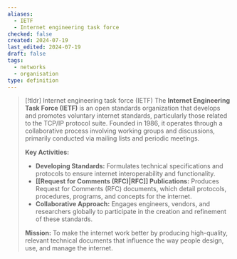 ```yaml
---
aliases:
  - IETF
  - Internet engineering task force
checked: false
created: 2024-07-19
last_edited: 2024-07-19
draft: false
tags:
  - networks
  - organisation
type: definition
---
```


>[!tldr] Internet engineering task force (IETF)
>The **Internet Engineering Task Force (IETF)** is an open standards organization that develops and promotes voluntary internet standards, particularly those related to the TCP/IP protocol suite. Founded in 1986, it operates through a collaborative process involving working groups and discussions, primarily conducted via mailing lists and periodic meetings.
>
>**Key Activities:**
>
>- **Developing Standards:** Formulates technical specifications and protocols to ensure internet interoperability and functionality.
>- **[[Request for Comments (RFC)|RFC]] Publications:** Produces Request for Comments (RFC) documents, which detail protocols, procedures, programs, and concepts for the internet.
>- **Collaborative Approach:** Engages engineers, vendors, and researchers globally to participate in the creation and refinement of these standards.
>
>**Mission:** To make the internet work better by producing high-quality, relevant technical documents that influence the way people design, use, and manage the internet.

